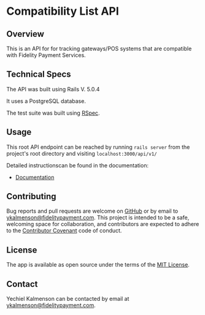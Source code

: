 # Compatibility List API

## Overview

This is an API for for tracking gateways/POS systems that are compatible with Fidelity Payment Services.

## Technical Specs

The API was built using Rails V. 5.0.4

It uses a PostgreSQL database.

The test suite was built using [RSpec](http://rspec.info/about/).

## Usage

This root API endpoint can be reached by running `rails server` from the project's root directory and visiting `localhost:3000/api/v1/`

Detailed instructionscan be found in the documentation:

* [Documentation](doc/documentation.md)

## Contributing

Bug reports and pull requests are welcome on [GitHub](https://github.com/achasveachas/compatibility-list-api) or by email to [ykalmenson@fidelitypayment.com](mailto:ykalmenson@fidelitypayment.com). This project is intended to be a safe, welcoming space for collaboration, and contributors are expected to adhere to the [Contributor Covenant](http://contributor-covenant.org) code of conduct.

## License

The app is available as open source under the terms of the [MIT License](http://opensource.org/licenses/MIT).

## Contact

Yechiel Kalmenson can be contacted by email at [ykalmenson@fidelitypayment.com](mailto:ykalmenson@fidelitypayment.com).
